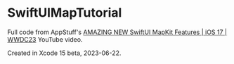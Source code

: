 # SwiftUIMapTutorial

Full code from AppStuff's [AMAZING NEW SwiftUI MapKit Features | iOS 17 | WWDC23](https://www.youtube.com/watch?v=gy6rp_pJmbo&t=2s) YouTube video.

Created in Xcode 15 beta, 2023-06-22.
